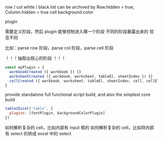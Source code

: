 row / col white / black list
can be archived by Row.hidden = true, Column.hidden = true
cell background color

plugin

需要定义阶段，然后 plugin 能够控制进入哪一个阶段
不同的阶段暴露出来的 信息不同

比如：parse row 阶段，parse col 阶段，parse cell 阶段

！！！抽取出核心的阶段 ！！！

```js
const myPlugin = {
  workbookCreated ({ workbook }) {}
  worksheetCreated ({ workbook, worksheet, tableEl, sheetIndex }) {}
  cellCreated ({ workbook, worksheet, tableEl, sheetIndex, cell, cellEl })
}
```

provide standalone full functional script build, and also the simplest core build

```js
table2Excel('table', {
  plugins: [fontPlugin, backgroundColorPlugin]
})

```

如何解析复杂的 cell，比如内部有 input 框的
如何解析复杂的 cell，比如将内部有 select 的转成 excel 中的 select
